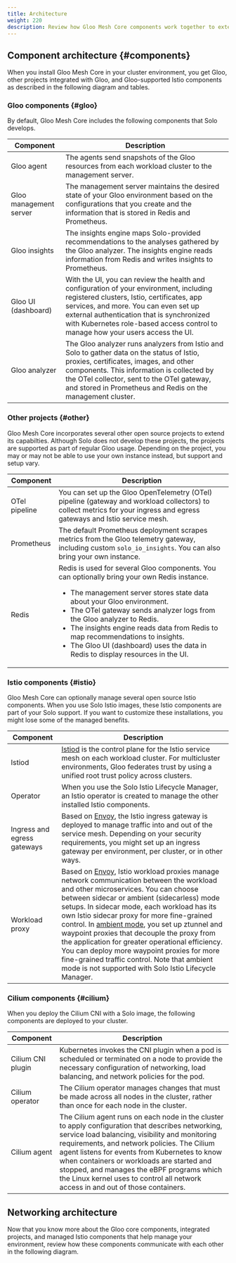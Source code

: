 ```yaml
---
title: Architecture
weight: 220
description: Review how Gloo Mesh Core components work together to extend observability and insights into your Istio environment.
---
```


## Component architecture {#components}

When you install Gloo Mesh Core in your cluster environment, you get Gloo, other projects integrated with Gloo, and Gloo-supported Istio components as described in the following diagram and tables.

### Gloo components {#gloo}

By default, Gloo Mesh Core includes the following components that Solo develops.

| Component              | Description                                                                                                                                                                                                                                                                                                  |
| ---------------------- | ------------------------------------------------------------------------------------------------------------------------------------------------------------------------------------------------------------------------------------------------------------------------------------------------------------ |
| Gloo agent             | The agents send snapshots of the Gloo resources from each workload cluster to the management server.                                                                                                                                                                                                         |
| Gloo management server | The management server maintains the desired state of your Gloo environment based on the configurations that you create and the information that is stored in Redis and Prometheus.                                                                                                                           |
| Gloo insights          | The insights engine maps Solo-provided recommendations to the analyses gathered by the Gloo analyzer. The insights engine reads information from Redis and writes insights to Prometheus.                                                                                                                    |
| Gloo UI (dashboard)    | With the UI, you can review the health and configuration of your environment, including registered clusters, Istio, certificates, app services, and more. You can even set up external authentication that is synchronized with Kubernetes role-based access control to manage how your users access the UI. |
| Gloo analyzer          | The Gloo analyzer runs analyzers from Istio and Solo to gather data on the status of Istio, proxies, certificates, images, and other components. This information is collected by the OTel collector, sent to the OTel gateway, and stored in Prometheus and Redis on the management cluster.                |

### Other projects {#other}

Gloo Mesh Core incorporates several other open source projects to extend its capabilties. Although Solo does not develop these projects, the projects are supported as part of regular Gloo usage. Depending on the project, you may or may not be able to use your own instance instead, but support and setup vary.

| Component     | Description                                                                                                                                                                                                                                                                                                                                                                                                                                    |
| ------------- | ---------------------------------------------------------------------------------------------------------------------------------------------------------------------------------------------------------------------------------------------------------------------------------------------------------------------------------------------------------------------------------------------------------------------------------------------- |
| OTel pipeline | You can set up the Gloo OpenTelemetry (OTel) pipeline (gateway and workload collectors) to collect metrics for your ingress and egress gateways and Istio service mesh.                                                                                                                                                                                                                                                                        |
| Prometheus    | The default Prometheus deployment scrapes metrics from the Gloo telemetry gateway, including custom `solo_io_insights`. You can also bring your own instance.                                                                                                                                                                                                                                                                                  |
| Redis         | Redis is used for several Gloo components. You can optionally bring your own Redis instance. <ul><li>The management server stores state data about your Gloo environment.</li><li>The OTel gateway sends analyzer logs from the Gloo analyzer to Redis.</li><li>The insights engine reads data from Redis to map recommendations to insights.</li><li>The Gloo UI (dashboard) uses the data in Redis to display resources in the UI.</li></ul> |

### Istio components {#istio}

Gloo Mesh Core can optionally manage several open source Istio components. When you use Solo Istio images, these Istio components are part of your Solo support. If you want to customize these installations, you might lose some of the managed benefits.

| Component                   | Description                                                                                                                                                                                                                                                                                                                                                                                                                                                                                                                                                                                                                                                                                                           |
| --------------------------- | --------------------------------------------------------------------------------------------------------------------------------------------------------------------------------------------------------------------------------------------------------------------------------------------------------------------------------------------------------------------------------------------------------------------------------------------------------------------------------------------------------------------------------------------------------------------------------------------------------------------------------------------------------------------------------------------------------------------- |
| Istiod                      | [Istiod](https://istio.io/latest/docs/ops/deployment/architecture/#istiod) is the control plane for the Istio service mesh on each workload cluster. For multicluster environments, Gloo federates trust by using a unified root trust policy across clusters.                                                                                                                                                                                                                                                                                                                                                                                                                                                        |
| Operator                    | When you use the Solo Istio Lifecycle Manager, an Istio operator is created to manage the other installed Istio components.                                                                                                                                                                                                                                                                                                                                                                                                                                                                                                                                                                                           |
| Ingress and egress gateways | Based on [Envoy](https://istio.io/latest/docs/ops/deployment/architecture/#envoy), the Istio ingress gateway is deployed to manage traffic into and out of the service mesh. Depending on your security requirements, you might set up an ingress gateway per environment, per cluster, or in other ways.                                                                                                                                                                                                                                                                                                                                                                                                             |
| Workload proxy              | Based on [Envoy](https://istio.io/latest/docs/ops/deployment/architecture/#envoy), Istio workload proxies manage network communication between the workload and other microservices. You can choose between sidecar or ambient (sidecarless) mode setups. In sidecar mode, each workload has its own Istio sidecar proxy for more fine-grained control. In [ambient mode](https://docs.solo.io/gloo-mesh-enterprise/latest/ambient/), you set up ztunnel and waypoint proxies that decouple the proxy from the application for greater operational efficiency. You can deploy more waypoint proxies for more fine-grained traffic control. Note that ambient mode is not supported with Solo Istio Lifecycle Manager. |

### Cilium components {#cilium}

When you deploy the Cilium CNI with a Solo image, the following components are deployed to your cluster.

| Component         | Description                                                                                                                                                                                                                                                                                                                                                                                                                         |
| ----------------- | ----------------------------------------------------------------------------------------------------------------------------------------------------------------------------------------------------------------------------------------------------------------------------------------------------------------------------------------------------------------------------------------------------------------------------------- |
| Cilium CNI plugin | Kubernetes invokes the CNI plugin when a pod is scheduled or terminated on a node to provide the necessary configuration of networking, load balancing, and network policies for the pod.                                                                                                                                                                                                                                           |
| Cilium operator   | The Cilium operator manages changes that must be made across all nodes in the cluster, rather than once for each node in the cluster.                                                                                                                                                                                                                                                                                               |
| Cilium agent      | The Cilium agent runs on each node in the cluster to apply configuration that describes networking, service load balancing, visibility and monitoring requirements, and network policies. The Cilium agent listens for events from Kubernetes to know when containers or workloads are started and stopped, and manages the eBPF programs which the Linux kernel uses to control all network access in and out of those containers. |

## Networking architecture

Now that you know more about the Gloo core components, integrated projects, and managed Istio components that help manage your environment, review how these components communicate with each other in the following diagram.
